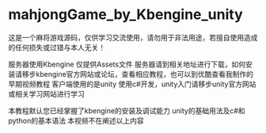 # mahjongGame_by_Kbengine_unity
这是一个麻将游戏源码，仅供学习交流使用，请勿用于非法用途，若擅自使用造成的任何损失或过错与本人无关！

服务器使用Kbengine 仅提供Assets文件 服务器请到相关地址进行下载，如何安装请移步kbengine官方网站或论坛，查看相应教程，也可以到优酷查看我制作的早期视频教程
客户端使用的是unity 使用c#开发，unity入门请移步unity官方网站或相关学习网站进行学习

本教程默认您已经掌握了kbengine的安装及调试能力   unity的基础用法及c#和python的基本语法 本视频不在阐述以上内容

